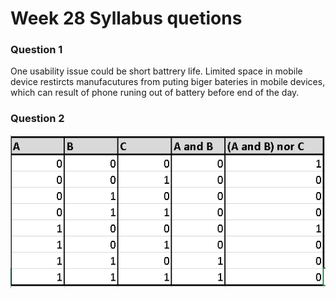 Week 28 Syllabus quetions
===========================

### Question 1
One usability issue could be short battrery life. Limited space in mobile device restircts manufacutures from puting biger bateries in mobile devices, which can result of phone runing out of battery before end of the day.

### Question 2
![Truth table](truthtable.png)
